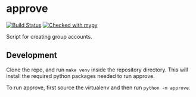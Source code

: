 # approve
[![Build Status](https://jenkins.ocf.berkeley.edu/buildStatus/icon?job=ocf/approve/master)](https://jenkins.ocf.berkeley.edu/job/ocf/job/approve/job/master)
[![Checked with mypy](http://www.mypy-lang.org/static/mypy_badge.svg)](http://mypy-lang.org/)

Script for creating group accounts.

## Development

Clone the repo, and run `make venv` inside the repository directory. This will
install the required python packages needed to run approve.

To run approve, first source the virtualenv and then run `python -m approve`.
